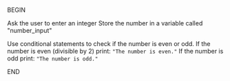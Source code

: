 BEGIN

Ask the user to enter an integer 
Store the number in a variable called "number_input"

Use conditional statements to check if the number is even or odd.
If the number is even (divisible by 2)
print: `"The number is even."`
If the number is odd
print: `"The number is odd."`

END
